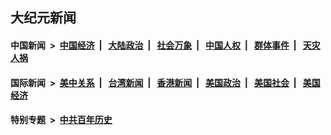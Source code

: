 ## 大纪元新闻

#### 中国新闻 &nbsp;>&nbsp; [中国经济](indexes/ncid283/README.md?06211245) &nbsp;| &nbsp; [大陆政治](indexes/ncid277/README.md?06211245) &nbsp;| &nbsp; [社会万象](indexes/ncid282/README.md?06211245) &nbsp;| &nbsp; [中国人权](indexes/ncid278/README.md?06211245) &nbsp;| &nbsp; [群体事件](indexes/ncid279/README.md?06211245) &nbsp;| &nbsp; [天灾人祸](indexes/ncid280/README.md?06211245)

#### 国际新闻 &nbsp;>&nbsp; [美中关系](indexes/nf1412576/README.md?06211245) &nbsp;| &nbsp; [台湾新闻](indexes/ncid1349361/README.md?06211245) &nbsp;| &nbsp; [香港新闻](indexes/ncid1349362/README.md?06211245) &nbsp;| &nbsp; [美国政治](indexes/ncid1078159/README.md?06211245) &nbsp;| &nbsp; [美国社会](indexes/ncid1078160/README.md?06211245) &nbsp;| &nbsp; [美国经济](indexes/ncid1078158/README.md?06211245)

#### 特别专题 &nbsp;>&nbsp; [中共百年历史](https://github.com/easy2view/epoch-special/blob/master/README.md?06211245)  
